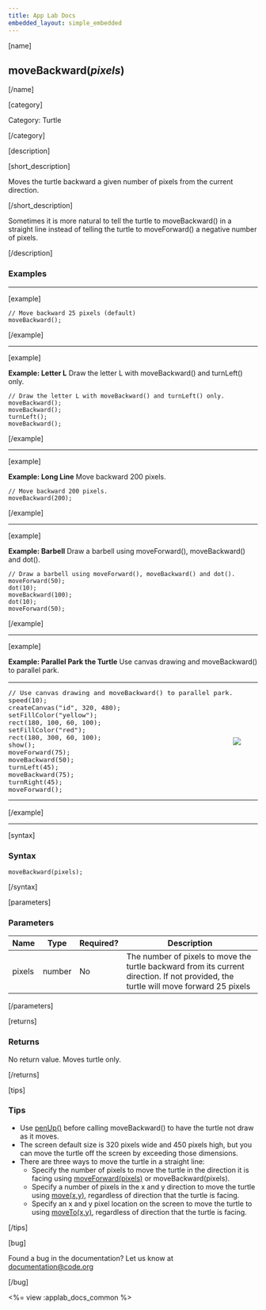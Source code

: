 ```yaml
---
title: App Lab Docs
embedded_layout: simple_embedded
---
```


[name]

## moveBackward(*pixels*)

[/name]

[category]

Category: Turtle

[/category]

[description]

[short_description]

Moves the turtle backward a given number of pixels from the current direction.

[/short_description]

Sometimes it is more natural to tell the turtle to moveBackward() in a straight line instead of telling the turtle to moveForward() a negative number of pixels.

[/description]

### Examples
____________________________________________________

[example]

```
// Move backward 25 pixels (default)
moveBackward();
```

[/example]

____________________________________________________

[example]

**Example: Letter L** Draw the letter L with moveBackward() and turnLeft() only.

```
// Draw the letter L with moveBackward() and turnLeft() only.
moveBackward();
moveBackward();
turnLeft();
moveBackward();
```

[/example]

____________________________________________________

[example]

**Example: Long Line** Move backward 200 pixels.

```
// Move backward 200 pixels.
moveBackward(200);
```

[/example]

____________________________________________________

[example]

**Example: Barbell** Draw a barbell using moveForward(), moveBackward() and dot().

```
// Draw a barbell using moveForward(), moveBackward() and dot().
moveForward(50);
dot(10);
moveBackward(100);
dot(10);
moveForward(50);
```

[/example]

____________________________________________________

[example]

**Example: Parallel Park the Turtle** Use canvas drawing and moveBackward() to parallel park.

<table>
<tr>
<td style="border-style:none; width:90%; padding:0px">
<pre>
// Use canvas drawing and moveBackward() to parallel park.
speed(10);
createCanvas("id", 320, 480);
setFillColor("yellow");
rect(180, 100, 60, 100);
setFillColor("red");
rect(180, 300, 60, 100);
show();
moveForward(75);
moveBackward(50);
turnLeft(45);
moveBackward(75);
turnRight(45);
moveForward();
</pre>
</td>
<td style="border-style:none; width:10%; padding:0px">
<img src='https://images.code.org/78a29825b8039d040862cd77bec86ea2-image-1445625258937.gif'>
</td>
</tr>
</table>

[/example]

____________________________________________________

[syntax]

### Syntax

```
moveBackward(pixels);
```

[/syntax]

[parameters]

### Parameters

| Name  | Type | Required? | Description |
|-----------------|------|-----------|-------------|
| pixels | number | No | The number of pixels to move the turtle backward from its current direction. If not provided, the turtle will move forward 25 pixels  |

[/parameters]

[returns]

### Returns
No return value. Moves turtle only.

[/returns]

[tips]

### Tips
- Use [penUp()](/applab/docs/penUp) before calling moveBackward() to have the turtle not draw as it moves.
- The screen default size is 320 pixels wide and 450 pixels high, but you can move the turtle off the screen by exceeding those dimensions.
- There are three ways to move the turtle in a straight line:
	- Specify the number of pixels to move the turtle in the direction it is facing using [moveForward(pixels)](/applab/docs/moveForward) or moveBackward(pixels).
	- Specify a number of pixels in the x and y direction to move the turtle using [move(x,y)](/applab/docs/move), regardless of direction that the turtle is facing.
	- Specify an x and y pixel location on the screen to move the turtle to using [moveTo(x,y)](/applab/docs/moveTo), regardless of direction that the turtle is facing.

[/tips]

[bug]

Found a bug in the documentation? Let us know at documentation@code.org

[/bug]

<%= view :applab_docs_common %>
